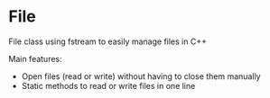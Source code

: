 # File
File class using fstream to easily manage files in C++

Main features:
* Open files (read or write) without having to close them manually
* Static methods to read or write files in one line